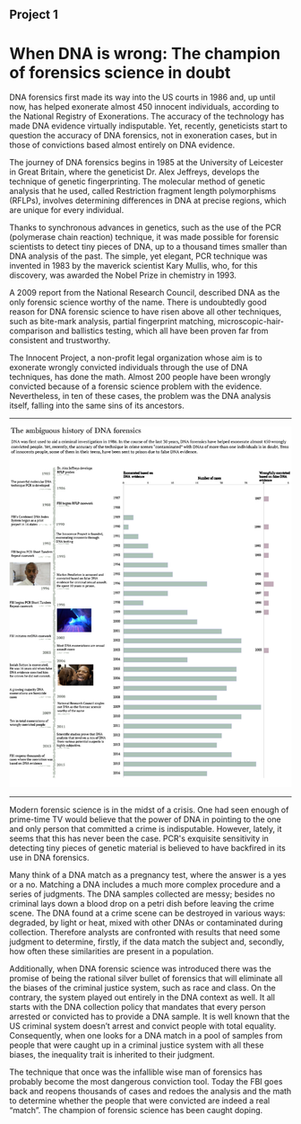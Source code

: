## Project 1

# When DNA is wrong: The champion of forensics science in doubt

DNA forensics first made its way into the US courts in 1986 and, up until now, has helped exonerate almost 450 innocent individuals, according to the National Registry of Exonerations. The accuracy of the technology has made DNA evidence virtually indisputable. Yet, recently, geneticists start to question the accuracy of DNA forensics, not in exoneration cases, but in those of convictions based almost entirely on DNA evidence. 

The journey of DNA forensics begins in 1985 at the University of Leicester in Great Britain, where the geneticist Dr. Alex Jeffreys, develops the technique of genetic fingerprinting. The molecular method of genetic analysis that he used, called Restriction fragment length polymorphisms (RFLPs), involves determining differences in DNA at precise regions, which are unique for every individual. 

Thanks to synchronous advances in genetics, such as the use of the PCR (polymerase chain reaction) technique, it was made possible for forensic scientists to detect tiny pieces of DNA, up to a thousand times smaller than DNA analysis of the past. The simple, yet elegant, PCR technique was invented in 1983 by the maverick scientist Kary Mullis, who, for this discovery, was awarded the Nobel Prize in chemistry in 1993.  

A 2009 report from the National Research Council, described DNA as the only forensic science worthy of the name. There is undoubtedly good reason for DNA forensic science to have risen above all other techniques, such as bite-mark analysis, partial fingerprint matching, microscopic-hair-comparison and ballistics testing, which all have been proven far from consistent and trustworthy. 

The Innocent Project, a non-profit legal organization whose aim is to exonerate wrongly convicted individuals through the use of DNA techniques, has done the math. Almost 200 people have been wrongly convicted because of a forensic science problem with the evidence. Nevertheless, in ten of these cases, the problem was the DNA analysis itself, falling into the same sins of its ancestors. 





---


![](Updata_graph_6.png)

---





Modern forensic science is in the midst of a crisis. One had seen enough of prime-time TV would believe that the power of DNA in pointing to the one and only person that committed a crime is indisputable. However, lately, it seems that this has never been the case. PCR's exquisite sensitivity in detecting tiny pieces of genetic material is believed to have backfired in its use in DNA forensics. 

Many think of a DNA match as a pregnancy test, where the answer is a yes or a no. Matching a DNA includes a much more complex procedure and a series of judgments. The DNA samples collected are messy; besides no criminal lays down a blood drop on a petri dish before leaving the crime scene. The DNA found at a crime scene can be destroyed in various ways: degraded, by light or heat, mixed with other DNAs or contaminated during collection. Therefore analysts are confronted with results that need some judgment to determine, firstly, if the data match the subject and, secondly, how often these similarities are present in a population.

Additionally, when DNA forensic science was introduced there was the promise of being the rational silver bullet of forensics that will eliminate all the biases of the criminal justice system, such as race and class. On the contrary, the system played out entirely in the DNA context as well. It all starts with the DNA collection policy that mandates that every person arrested or convicted has to provide a DNA sample. It is well known that the US criminal system doesn’t arrest and convict people with total equality. Consequently, when one looks for a DNA match in a pool of samples from people that were caught up in a criminal justice system with all these biases, the inequality trait is inherited to their judgment.

The technique that once was the infallible wise man of forensics has probably become the most dangerous conviction tool. Today the FBI goes back and reopens thousands of cases and redoes the analysis and the math to determine whether the people that were convicted are indeed a real “match”. The champion of forensic science has been caught doping. 

